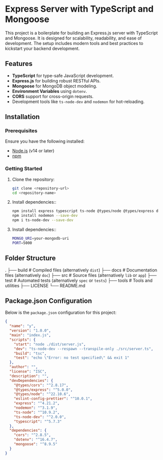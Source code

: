 # Express Server with TypeScript and Mongoose

This project is a boilerplate for building an Express.js server with TypeScript and Mongoose. It is designed for scalability, readability, and ease of development. The setup includes modern tools and best practices to kickstart your backend development.

## Features

- **TypeScript** for type-safe JavaScript development.
- **Express.js** for building robust RESTful APIs.
- **Mongoose** for MongoDB object modeling.
- **Environment Variables** using `dotenv`.
- **CORS** support for cross-origin requests.
- Development tools like `ts-node-dev` and `nodemon` for hot-reloading.

## Installation

### Prerequisites

Ensure you have the following installed:
- [Node.js](https://nodejs.org/) (v14 or later)
- [npm](https://www.npmjs.com/)

### Getting Started

1. Clone the repository:
   ```bash
   git clone <repository-url>
   cd <repository-name>

2. Install dependencies::
   ```bash
   npm install express typescript ts-node @types/node @types/express dotenv cors mongoose --save
   npm install nodemon --save-dev
   npm i ts-node-dev --save-dev

3. Install dependencies::
   ```bash
   MONGO_URI=your-mongodb-uri
   PORT=5000

## Folder Structure

.
├── build                   # Compiled files (alternatively `dist`)
├── docs                    # Documentation files (alternatively `doc`)
├── src                     # Source files (alternatively `lib` or `app`)
├── test                    # Automated tests (alternatively `spec` or `tests`)
├── tools                   # Tools and utilities
├── LICENSE
└── README.md
## Package.json Configuration

Below is the `package.json` configuration for this project:

```json
{
  "name": "y",
  "version": "1.0.0",
  "main": "index.js",
  "scripts": {
    "start": "node ./dist/server.js",
    "dev": "ts-node-dev --respawn --transpile-only ./src/server.ts",
    "build": "tsc",
    "test": "echo \"Error: no test specified\" && exit 1"
  },
  "author": "",
  "license": "ISC",
  "description": "",
  "devDependencies": {
    "@types/cors": "^2.8.17",
    "@types/express": "^5.0.0",
    "@types/node": "^22.10.6",
    "eslint-config-prettier": "^10.0.1",
    "express": "^4.21.2",
    "nodemon": "^3.1.9",
    "ts-node": "^10.9.2",
    "ts-node-dev": "^2.0.0",
    "typescript": "^5.7.3"
  },
  "dependencies": {
    "cors": "^2.8.5",
    "dotenv": "^16.4.7",
    "mongoose": "^8.9.5"
  }
}

